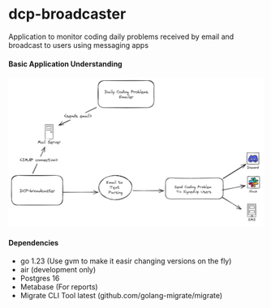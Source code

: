 # dcp-broadcaster
Application to monitor coding daily problems received by email and broadcast to users using messaging apps

#### Basic Application Understanding

![Application Diagram](docs/basic_application_understanding.png)


#### Dependencies
- go 1.23 (Use gvm to make it easir changing versions on the fly)
- air (development only)
- Postgres 16
- Metabase (For reports)
- Migrate CLI Tool latest (github.com/golang-migrate/migrate)